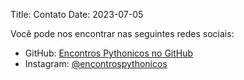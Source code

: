 Title: Contato
Date: 2023-07-05

Você pode nos encontrar nas seguintes redes sociais:

- GitHub: [Encontros Pythonicos no GitHub](https://github.com/EncontrosPythonicos)
- Instagram: [@encontrospythonicos](https://www.instagram.com/encontrospythonicos/)
